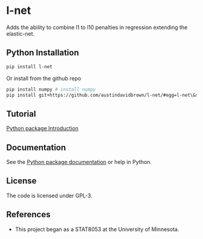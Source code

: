 l-net
===========

Adds the ability to combine l1 to l10 penalties in regression extending the elastic-net.

Python Installation
-------
```bash
pip install l-net
```

Or install from the github repo

```bash
pip install numpy # install numpy
pip install git+https://github.com/austindavidbrown/l-net/#egg=l-net\&subdirectory=python-package
```

Tutorial
-------
[Python package Introduction](https://github.com/austindavidbrown/l-net/blob/master/doc/python_package_introduction.md)


Documentation
-------
See the [Python package documentation](http://htmlpreview.github.io/?https://github.com/austindavidbrown/l-net/blob/master/doc/lnet.html) or help in Python.

License
-------
The code is licensed under GPL-3.

References
---------
- This project began as a STAT8053 at the University of Minnesota.
